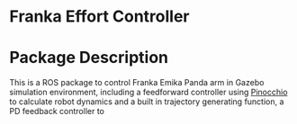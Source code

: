 # Franka Effort Controller
# Package Description
This is a ROS package to control Franka Emika Panda arm in Gazebo simulation environment, including a feedforward controller using [Pinocchio](https://stack-of-tasks.github.io/pinocchio/) to calculate robot dynamics and a built in trajectory generating function, a PD feedback controller to 